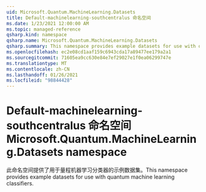 ```yaml
---
uid: Microsoft.Quantum.MachineLearning.Datasets
title: Default-machinelearning-southcentralus 命名空间
ms.date: 1/23/2021 12:00:00 AM
ms.topic: managed-reference
qsharp.kind: namespace
qsharp.name: Microsoft.Quantum.MachineLearning.Datasets
qsharp.summary: This namespace provides example datasets for use with quantum machine learning classifiers.
ms.openlocfilehash: ec2e08cd1aaf159c6943cda17a89477ee179a2a1
ms.sourcegitcommit: 71605ea9cc630e84e7ef29027e1f0ea06299747e
ms.translationtype: MT
ms.contentlocale: zh-CN
ms.lasthandoff: 01/26/2021
ms.locfileid: "98844428"
---
```

# <a name="microsoftquantummachinelearningdatasets-namespace"></a><span data-ttu-id="0f69c-102">Default-machinelearning-southcentralus 命名空间</span><span class="sxs-lookup"><span data-stu-id="0f69c-102">Microsoft.Quantum.MachineLearning.Datasets namespace</span></span>

<span data-ttu-id="0f69c-103">此命名空间提供了用于量程机器学习分类器的示例数据集。</span><span class="sxs-lookup"><span data-stu-id="0f69c-103">This namespace provides example datasets for use with quantum machine learning classifiers.</span></span>

